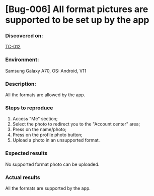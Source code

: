 # **[Bug-006] All format pictures are supported to be set up by the app**

### **Discovered on:**

[TC-012](https://github.com/AlexandraAncaGabor/QA-Project-Huawei-Health/blob/feature/refactoring/test-cases/tc-012.md)

### **Environment:**

Samsung Galaxy A70, OS: Android, V11

### **Description:**

All the formats are allowed by the app.

### **Steps to reproduce**

1. Access "Me" section;
2. Select the photo to redirect you to the "Account center" area;
3. Press on the name/photo;
4. Press on the profile photo button;
5. Upload a photo in an unsupported format.

### **Expected results**

No supported format photo can be uploaded.

### **Actual results**

All the formats are supported by the app.

